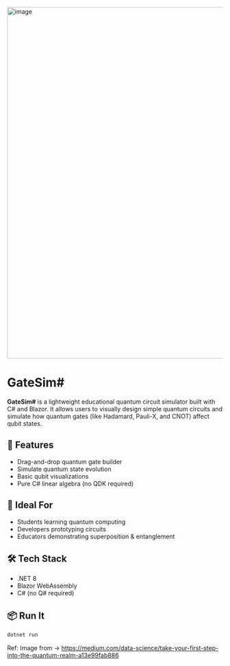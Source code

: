 <img width="1400" height="819" alt="image" src="https://github.com/user-attachments/assets/d7d3ec43-ef33-4b5b-bc6d-fc11ba6b2426" />

# GateSim#

**GateSim#** is a lightweight educational quantum circuit simulator built with C# and Blazor. It allows users to visually design simple quantum circuits and simulate how quantum gates (like Hadamard, Pauli-X, and CNOT) affect qubit states.

## 🚀 Features
- Drag-and-drop quantum gate builder
- Simulate quantum state evolution
- Basic qubit visualizations
- Pure C# linear algebra (no QDK required)

## 🧠 Ideal For
- Students learning quantum computing
- Developers prototyping circuits
- Educators demonstrating superposition & entanglement

## 🛠️ Tech Stack
- .NET 8
- Blazor WebAssembly
- C# (no Q# required)

## 📦 Run It
```bash
dotnet run
```
Ref: Image from -> https://medium.com/data-science/take-your-first-step-into-the-quantum-realm-a13e99fab886
